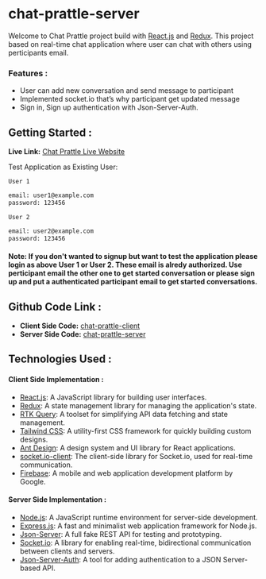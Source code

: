 # chat-prattle-server

Welcome to Chat Prattle project build with [React.js]() and [Redux](). This project based on real-time chat application where user can chat with others using perticipants email.

### Features :

- User can add new conversation and send message to participant
- Implemented socket.io that’s why participant get updated message
- Sign in, Sign up authentication with Json-Server-Auth.

## Getting Started :

**Live Link:** [Chat Prattle Live Website](https://chatprattle5.web.app/)

Test Application as Existing User:

`User 1`
```bash
email: user1@example.com
password: 123456
```
`User 2`
```bash
email: user2@example.com
password: 123456
```

#### **Note**: If you don't wanted to signup but want to test the application please login as above **User 1 or User 2**. These email is alredy authorized. Use perticipant email the other one to get started conversation or please sign up and put a authenticated participant email to get started conversations.

## Github Code Link :

- **Client Side Code:** [chat-prattle-client](https://github.com/shamim-5/chat-prattle-client)
- **Server Side Code:** [chat-prattle-server](https://github.com/shamim-5/chat-prattle-server)


## Technologies Used :

#### Client Side Implementation :

- [React.js](https://reactjs.org/): A JavaScript library for building user interfaces.
- [Redux](https://redux.js.org/): A state management library for managing the application's state.
- [RTK Query](https://redux-toolkit.js.org/rtk-query/overview): A toolset for simplifying API data fetching and state management.
- [Tailwind CSS](https://tailwindcss.com/): A utility-first CSS framework for quickly building custom designs.
- [Ant Design](https://ant.design/): A design system and UI library for React applications.
- [socket.io-client](https://socket.io/docs/v3/client-api/): The client-side library for Socket.io, used for real-time communication.
- [Firebase](https://firebase.google.com/): A mobile and web application development platform by Google.

#### Server Side Implementation :

- [Node.js](https://nodejs.org/): A JavaScript runtime environment for server-side development.
- [Express.js](https://expressjs.com/): A fast and minimalist web application framework for Node.js.
- [Json-Server](https://github.com/typicode/json-server): A full fake REST API for testing and prototyping.
- [Socket.io](https://socket.io/): A library for enabling real-time, bidirectional communication between clients and servers.
- [Json-Server-Auth](https://github.com/jeremybenaim/json-server-auth): A tool for adding authentication to a JSON Server-based API.
